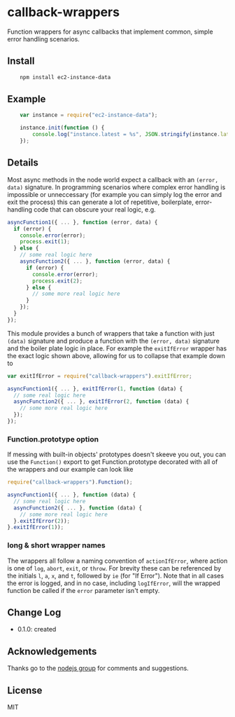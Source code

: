 # callback-wrappers

Function wrappers for async callbacks that implement common, simple error handling scenarios.

## Install

```bash
    npm install ec2-instance-data
```

## Example

```javascript
    var instance = require("ec2-instance-data");

    instance.init(function () {
        console.log("instance.latest = %s", JSON.stringify(instance.latest, null, "  "));
    });
```

## Details

Most async methods in the node world expect a callback with an `(error, data)` signature.
In programming scenarios where complex error handling is impossible or unneccessary (for
example you can simply log the error and exit the process) this can generate a lot
of repetitive, boilerplate, error-handling code that can obscure your real logic, e.g.

```javascript
asyncFunction1({ ... }, function (error, data) {
  if (error) {
    console.error(error);
    process.exit(1);
  } else {
    // some real logic here
    asyncFunction2({ ... }, function (error, data) {
      if (error) {
        console.error(error);
        process.exit(2);
      } else {
        // some more real logic here
      }
    });
  }
});
```

This module provides a bunch of wrappers that take a function with just `(data)` signature
and produce a function with the `(error, data)` signature and the boiler plate logic in place.
For example the `exitIfError` wrapper has the exact logic shown above, allowing for us to 
collapse that example down to

```javascript
var exitIfError = require("callback-wrappers").exitIfError;

asyncFunction1({ ... }, exitIfError(1, function (data) {
  // some real logic here
  asyncFunction2({ ... }, exitIfError(2, function (data) {
    // some more real logic here
  });
});
```

### Function.prototype option

If messing with built-in objects' prototypes doesn't skeeve you out, you can use
the `Function()` export to get Function.prototype decorated with all of the wrappers
and our example can look like

```javascript
require("callback-wrappers").Function();

asyncFunction1({ ... }, function (data) {
  // some real logic here
  asyncFunction2({ ... }, function (data) {
    // some more real logic here
  }.exitIfError(2));
}.exitIfError(1));
```

### long & short wrapper names

The wrappers all follow a naming convention of `actionIfError`, where
action is one of `log`, `abort`, `exit`, or `throw`.  For brevity these
can be referenced by the initials `l`, `a`, `x`, and `t`, followed by `ie` 
(for "If Error").  Note that in all cases the error is logged, and in no case,
including `logIfError`, will the wrapped function be called if the 
`error` parameter isn't empty.

## Change Log

- 0.1.0: created

## Acknowledgements

Thanks go to the [nodejs group](https://groups.google.com/forum/?fromgroups#!forum/nodejs) for comments and suggestions.

## License

MIT
